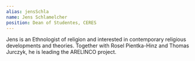 ```yaml
---
alias: jensSchla
name: Jens Schlamelcher
position: Dean of Studentes, CERES
---
```

Jens is an Ethnologist of religion and interested in contemporary religious developments and theories. Together with Rosel Pientka-Hinz and Thomas Jurczyk, he is leading the ARELINCO project.